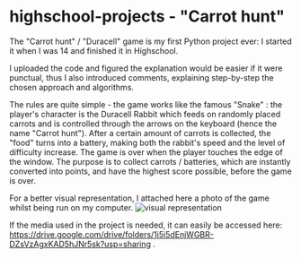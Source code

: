# highschool-projects - "Carrot hunt"

The "Carrot hunt" / "Duracell" game is my first Python project ever: I started it when I was 14 and finished it in Highschool.

I uploaded the code and figured the explanation would be easier if it were punctual, thus I also introduced comments, explaining step-by-step the chosen approach and algorithms.

The rules are quite simple - the game works like the famous "Snake" : the player's character is the Duracell Rabbit which feeds on randomly placed carrots and is controlled through the arrows on the keyboard (hence the name "Carrot hunt"). After a certain amount of carrots is collected, the "food" turns into a battery, making both the rabbit's speed and the level of difficulty increase. The game is over when the player touches the edge of the window. The purpose is to collect carrots / batteries, which are instantly converted into points, and have the highest score possible, before the game is over.

For a better visual representation, I attached here a photo of the game whilst being run on my computer.
![visual representation](https://user-images.githubusercontent.com/108517806/177361043-b6bff6d2-d707-4c8d-9aa9-108c59535fe7.jpeg)

If the media used in the project is needed, it can easily be accessed here:
https://drive.google.com/drive/folders/1i5i5dEnjWGBR-DZsVzAgxKAD5hJNr5sk?usp=sharing .
